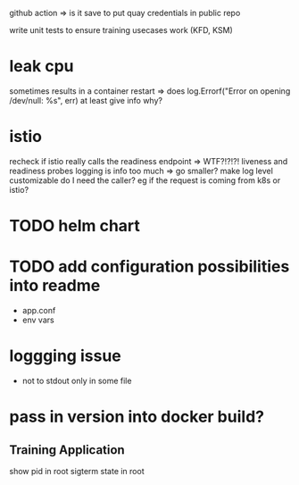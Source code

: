 github action => is it save to put quay credentials in public repo

write unit tests to ensure training usecases work (KFD, KSM)

# leak cpu

sometimes results in a container restart
=> does log.Errorf("Error on opening /dev/null: %s", err) at least give info why?

# istio

recheck if istio really calls the readiness endpoint => WTF?!?!?!
liveness and readiness probes logging is info too much => go smaller?
make log level customizable
do I need the caller? eg if the request is coming from k8s or istio?

# TODO helm chart

# TODO add configuration possibilities into readme

- app.conf
- env vars

# loggging issue

- not to stdout only in some file

# pass in version into docker build?

## Training Application

show pid in root
sigterm state in root

